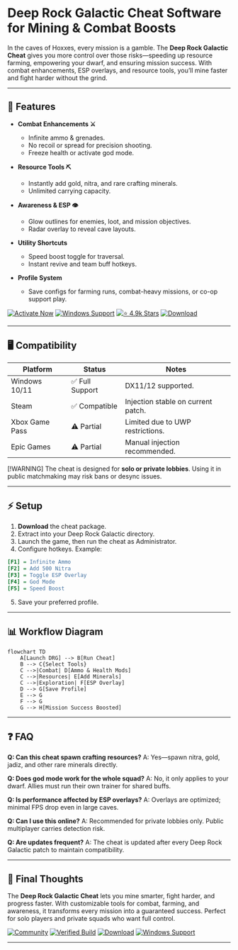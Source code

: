 # Deep Rock Galactic Cheat Software for Mining & Combat Boosts

In the caves of Hoxxes, every mission is a gamble. The **Deep Rock Galactic Cheat** gives you more control over those risks—speeding up resource farming, empowering your dwarf, and ensuring mission success. With combat enhancements, ESP overlays, and resource tools, you’ll mine faster and fight harder without the grind.

---

## 🧰 Features

* **Combat Enhancements ⚔️**

  * Infinite ammo & grenades.
  * No recoil or spread for precision shooting.
  * Freeze health or activate god mode.

* **Resource Tools ⛏️**

  * Instantly add gold, nitra, and rare crafting minerals.
  * Unlimited carrying capacity.

* **Awareness & ESP 👁**

  * Glow outlines for enemies, loot, and mission objectives.
  * Radar overlay to reveal cave layouts.

* **Utility Shortcuts**

  * Speed boost toggle for traversal.
  * Instant revive and team buff hotkeys.

* **Profile System**

  * Save configs for farming runs, combat-heavy missions, or co-op support play.

[![Activate Now](https://img.shields.io/badge/Activate-Now-red?style=for-the-badge\&logo=rocket)](#)
[![Windows Support](https://img.shields.io/badge/Windows-10%2F11-blue?style=for-the-badge\&logo=windows)](#)
[![⭐ 4.9k Stars](https://img.shields.io/badge/⭐-4.9k_Stars-green?style=for-the-badge\&logo=github)](#)
[![Download](https://img.shields.io/badge/Download-Latest-orange?style=for-the-badge\&logo=mega)](#)

---

## 🖥 Compatibility

| Platform       | Status         | Notes                              |
| -------------- | -------------- | ---------------------------------- |
| Windows 10/11  | ✅ Full Support | DX11/12 supported.                 |
| Steam          | ✅ Compatible   | Injection stable on current patch. |
| Xbox Game Pass | ⚠️ Partial     | Limited due to UWP restrictions.   |
| Epic Games     | ⚠️ Partial     | Manual injection recommended.      |

\[!WARNING]
The cheat is designed for **solo or private lobbies**. Using it in public matchmaking may risk bans or desync issues.

---

## ⚡ Setup

1. **Download** the cheat package.
2. Extract into your Deep Rock Galactic directory.
3. Launch the game, then run the cheat as Administrator.
4. Configure hotkeys. Example:

```ini
[F1] = Infinite Ammo  
[F2] = Add 500 Nitra  
[F3] = Toggle ESP Overlay  
[F4] = God Mode  
[F5] = Speed Boost  
```

5. Save your preferred profile.

---

## 📊 Workflow Diagram

```mermaid
flowchart TD
    A[Launch DRG] --> B[Run Cheat]
    B --> C{Select Tools}
    C -->|Combat| D[Ammo & Health Mods]
    C -->|Resources| E[Add Minerals]
    C -->|Exploration| F[ESP Overlay]
    D --> G[Save Profile]
    E --> G
    F --> G
    G --> H[Mission Success Boosted]
```

---

## ❓ FAQ

**Q: Can this cheat spawn crafting resources?**
A: Yes—spawn nitra, gold, jadiz, and other rare minerals directly.

**Q: Does god mode work for the whole squad?**
A: No, it only applies to your dwarf. Allies must run their own trainer for shared buffs.

**Q: Is performance affected by ESP overlays?**
A: Overlays are optimized; minimal FPS drop even in large caves.

**Q: Can I use this online?**
A: Recommended for private lobbies only. Public multiplayer carries detection risk.

**Q: Are updates frequent?**
A: The cheat is updated after every Deep Rock Galactic patch to maintain compatibility.

---

## 🚀 Final Thoughts

The **Deep Rock Galactic Cheat** lets you mine smarter, fight harder, and progress faster. With customizable tools for combat, farming, and awareness, it transforms every mission into a guaranteed success. Perfect for solo players and private squads who want full control.

[![Community](https://img.shields.io/badge/Community-Join-purple?style=for-the-badge\&logo=discord)](#)
[![Verified Build](https://img.shields.io/badge/Verified-Build-green?style=for-the-badge\&logo=checkmarx)](#)
[![Download](https://img.shields.io/badge/Download-Latest-orange?style=for-the-badge\&logo=mega)](#)
[![Windows Support](https://img.shields.io/badge/Windows-10%2F11-blue?style=for-the-badge\&logo=windows)](#)

---
